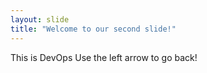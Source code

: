 ```yaml
---
layout: slide
title: "Welcome to our second slide!"
---
```

This is DevOps
Use the left arrow to go back!
